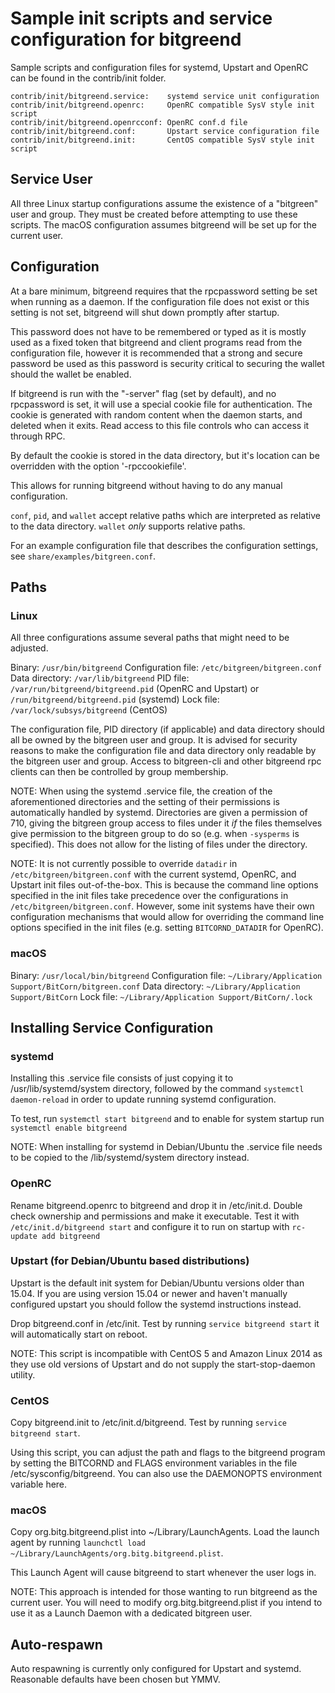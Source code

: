 Sample init scripts and service configuration for bitgreend
==========================================================

Sample scripts and configuration files for systemd, Upstart and OpenRC
can be found in the contrib/init folder.

    contrib/init/bitgreend.service:    systemd service unit configuration
    contrib/init/bitgreend.openrc:     OpenRC compatible SysV style init script
    contrib/init/bitgreend.openrcconf: OpenRC conf.d file
    contrib/init/bitgreend.conf:       Upstart service configuration file
    contrib/init/bitgreend.init:       CentOS compatible SysV style init script

Service User
---------------------------------

All three Linux startup configurations assume the existence of a "bitgreen" user
and group.  They must be created before attempting to use these scripts.
The macOS configuration assumes bitgreend will be set up for the current user.

Configuration
---------------------------------

At a bare minimum, bitgreend requires that the rpcpassword setting be set
when running as a daemon.  If the configuration file does not exist or this
setting is not set, bitgreend will shut down promptly after startup.

This password does not have to be remembered or typed as it is mostly used
as a fixed token that bitgreend and client programs read from the configuration
file, however it is recommended that a strong and secure password be used
as this password is security critical to securing the wallet should the
wallet be enabled.

If bitgreend is run with the "-server" flag (set by default), and no rpcpassword is set,
it will use a special cookie file for authentication. The cookie is generated with random
content when the daemon starts, and deleted when it exits. Read access to this file
controls who can access it through RPC.

By default the cookie is stored in the data directory, but it's location can be overridden
with the option '-rpccookiefile'.

This allows for running bitgreend without having to do any manual configuration.

`conf`, `pid`, and `wallet` accept relative paths which are interpreted as
relative to the data directory. `wallet` *only* supports relative paths.

For an example configuration file that describes the configuration settings,
see `share/examples/bitgreen.conf`.

Paths
---------------------------------

### Linux

All three configurations assume several paths that might need to be adjusted.

Binary:              `/usr/bin/bitgreend`
Configuration file:  `/etc/bitgreen/bitgreen.conf`
Data directory:      `/var/lib/bitgreend`
PID file:            `/var/run/bitgreend/bitgreend.pid` (OpenRC and Upstart) or `/run/bitgreend/bitgreend.pid` (systemd)
Lock file:           `/var/lock/subsys/bitgreend` (CentOS)

The configuration file, PID directory (if applicable) and data directory
should all be owned by the bitgreen user and group.  It is advised for security
reasons to make the configuration file and data directory only readable by the
bitgreen user and group.  Access to bitgreen-cli and other bitgreend rpc clients
can then be controlled by group membership.

NOTE: When using the systemd .service file, the creation of the aforementioned
directories and the setting of their permissions is automatically handled by
systemd. Directories are given a permission of 710, giving the bitgreen group
access to files under it _if_ the files themselves give permission to the
bitgreen group to do so (e.g. when `-sysperms` is specified). This does not allow
for the listing of files under the directory.

NOTE: It is not currently possible to override `datadir` in
`/etc/bitgreen/bitgreen.conf` with the current systemd, OpenRC, and Upstart init
files out-of-the-box. This is because the command line options specified in the
init files take precedence over the configurations in
`/etc/bitgreen/bitgreen.conf`. However, some init systems have their own
configuration mechanisms that would allow for overriding the command line
options specified in the init files (e.g. setting `BITCORND_DATADIR` for
OpenRC).

### macOS

Binary:              `/usr/local/bin/bitgreend`
Configuration file:  `~/Library/Application Support/BitCorn/bitgreen.conf`
Data directory:      `~/Library/Application Support/BitCorn`
Lock file:           `~/Library/Application Support/BitCorn/.lock`

Installing Service Configuration
-----------------------------------

### systemd

Installing this .service file consists of just copying it to
/usr/lib/systemd/system directory, followed by the command
`systemctl daemon-reload` in order to update running systemd configuration.

To test, run `systemctl start bitgreend` and to enable for system startup run
`systemctl enable bitgreend`

NOTE: When installing for systemd in Debian/Ubuntu the .service file needs to be copied to the /lib/systemd/system directory instead.

### OpenRC

Rename bitgreend.openrc to bitgreend and drop it in /etc/init.d.  Double
check ownership and permissions and make it executable.  Test it with
`/etc/init.d/bitgreend start` and configure it to run on startup with
`rc-update add bitgreend`

### Upstart (for Debian/Ubuntu based distributions)

Upstart is the default init system for Debian/Ubuntu versions older than 15.04. If you are using version 15.04 or newer and haven't manually configured upstart you should follow the systemd instructions instead.

Drop bitgreend.conf in /etc/init.  Test by running `service bitgreend start`
it will automatically start on reboot.

NOTE: This script is incompatible with CentOS 5 and Amazon Linux 2014 as they
use old versions of Upstart and do not supply the start-stop-daemon utility.

### CentOS

Copy bitgreend.init to /etc/init.d/bitgreend. Test by running `service bitgreend start`.

Using this script, you can adjust the path and flags to the bitgreend program by
setting the BITCORND and FLAGS environment variables in the file
/etc/sysconfig/bitgreend. You can also use the DAEMONOPTS environment variable here.

### macOS

Copy org.bitg.bitgreend.plist into ~/Library/LaunchAgents. Load the launch agent by
running `launchctl load ~/Library/LaunchAgents/org.bitg.bitgreend.plist`.

This Launch Agent will cause bitgreend to start whenever the user logs in.

NOTE: This approach is intended for those wanting to run bitgreend as the current user.
You will need to modify org.bitg.bitgreend.plist if you intend to use it as a
Launch Daemon with a dedicated bitgreen user.

Auto-respawn
-----------------------------------

Auto respawning is currently only configured for Upstart and systemd.
Reasonable defaults have been chosen but YMMV.
